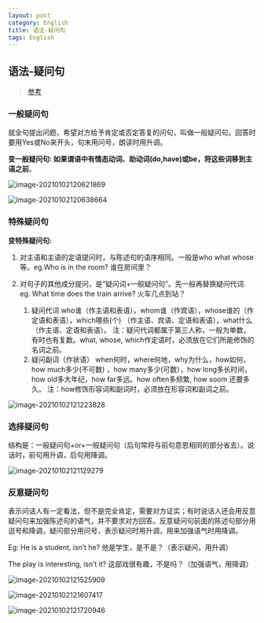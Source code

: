 ```yaml
---
layout: post
category: English
title: 语法-疑问句
tags: English
---
```


## 语法-疑问句

> [参考](https://wenku.baidu.com/view/67019d275b8102d276a20029bd64783e09127d2a.html)


### 一般疑问句

就全句提出问题，希望对方给予肯定或否定答复的问句，叫做一般疑问句。回答时要用Yes或No来开头，句末用问号，朗读时用升调。

**变一般疑问句: 如果谓语中有情态动词、助动词(do,have)或be，将这些词移到主语之前**。


![image-20210102120621869](https://cdn.jsdelivr.net/gh/mafulong/mdPic@vv1/v1/65.png)

![image-20210102120638664](https://cdn.jsdelivr.net/gh/mafulong/mdPic@vv1/v1/167.png)

### 特殊疑问句 

**变特殊疑问句:** 

1. 对主语和主语的定语提问时，与陈述句的语序相同。一般是who what whose等。eg.Who is in the room? 谁在房间里？
2. 对句子的其他成分提问，是“疑问词+一般疑问句”。先一般再替换疑问代词.  eg. What time does the train arrive? 火车几点到站？

	1. 疑问代词
		who谁（作主语和表语），whom谁（作宾语），whose谁的（作定语和表语），which哪些(个) （作主语、宾语、定语和表语），what什么（作主语、定语和表语）。
		注：疑问代词都属于第三人称，一般为单数，有时也有复数。what, whose, which作定语时，必须放在它们所能修饰的名词之前。
	2. 疑问副词（作状语）
		when何时，where何地，why为什么，how如何，how much多少(不可数) ，how many多少(可数），how long多长时间，how old多大年纪，how far多远。how often多频繁, how soom 还要多久。
注：how修饰形容词和副词时，必须放在形容词和副词之前。

![image-20210102121223828](https://cdn.jsdelivr.net/gh/mafulong/mdPic@vv1/v1/129.png)

### 选择疑问句
结构是：一般疑问句+or+一般疑问句（后句常将与前句意思相同的部分省去）。说话时，前句用升调，后句用降调。

![image-20210102121129279](https://cdn.jsdelivr.net/gh/mafulong/mdPic@vv2/v2/60.png)

### 反意疑问句

表示问话人有一定看法，但不是完全肯定，需要对方证实；有时说话人还会用反意疑问句来加强陈述句的语气，并不要求对方回答。反意疑问句前面的陈述句部分用逗号和降调，疑问部分用问号，表示疑问时用升调，用来加强语气时用降调。

Eg: He is a student, isn’t he? 他是学生，是不是？（表示疑问，用升调）

The play is interesting, isn’t it? 这部戏很有趣，不是吗？（加强语气，用降调）

![image-20210102121525909](https://cdn.jsdelivr.net/gh/mafulong/mdPic@vv2/v2/46.png)

![image-20210102121607417](https://cdn.jsdelivr.net/gh/mafulong/mdPic@vv1/v1/77.png)

![image-20210102121720946](https://cdn.jsdelivr.net/gh/mafulong/mdPic@vv2/v2/57.png)